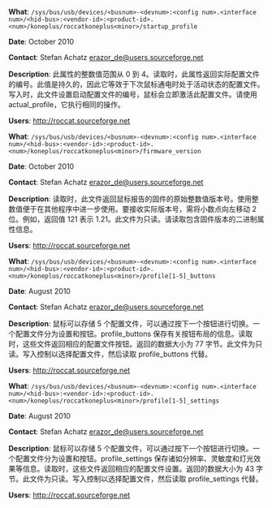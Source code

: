 **What**: `/sys/bus/usb/devices/<busnum>-<devnum>:<config num>.<interface num>/<hid-bus>:<vendor-id>:<product-id>.<num>/koneplus/roccatkoneplus<minor>/startup_profile`

**Date**: October 2010

**Contact**: Stefan Achatz <erazor_de@users.sourceforge.net>

**Description**: 此属性的整数值范围从 0 到 4。读取时，此属性返回实际配置文件的编号。此值是持久的，因此它等效于下次鼠标通电时处于活动状态的配置文件。写入时，此文件设置启动配置文件的编号，鼠标会立即激活此配置文件。请使用 actual_profile，它执行相同的操作。

**Users**: http://roccat.sourceforge.net

**What**: `/sys/bus/usb/devices/<busnum>-<devnum>:<config num>.<interface num>/<hid-bus>:<vendor-id>:<product-id>.<num>/koneplus/roccatkoneplus<minor>/firmware_version`

**Date**: October 2010

**Contact**: Stefan Achatz <erazor_de@users.sourceforge.net>

**Description**: 读取时，此文件返回鼠标报告的固件的原始整数值版本号。使用整数值便于在其他程序中进一步使用。要接收实际版本号，需将小数点向左移动 2 位。例如，返回值 121 表示 1.21。此文件为只读。请读取包含固件版本的二进制属性信息。

**Users**: http://roccat.sourceforge.net

**What**: `/sys/bus/usb/devices/<busnum>-<devnum>:<config num>.<interface num>/<hid-bus>:<vendor-id>:<product-id>.<num>/koneplus/roccatkoneplus<minor>/profile[1-5]_buttons`

**Date**: August 2010

**Contact**: Stefan Achatz <erazor_de@users.sourceforge.net>

**Description**: 鼠标可以存储 5 个配置文件，可以通过按下一个按钮进行切换。一个配置文件分为设置和按钮。profile_buttons 保存有关按钮布局的信息。读取时，这些文件返回相应的配置文件按钮。返回的数据大小为 77 字节。此文件为只读。写入控制以选择配置文件，然后读取 profile_buttons 代替。

**Users**: http://roccat.sourceforge.net

**What**: `/sys/bus/usb/devices/<busnum>-<devnum>:<config num>.<interface num>/<hid-bus>:<vendor-id>:<product-id>.<num>/koneplus/roccatkoneplus<minor>/profile[1-5]_settings`

**Date**: August 2010

**Contact**: Stefan Achatz <erazor_de@users.sourceforge.net>

**Description**: 鼠标可以存储 5 个配置文件，可以通过按下一个按钮进行切换。一个配置文件分为设置和按钮。profile_settings 保存诸如分辨率、灵敏度和灯光效果等信息。读取时，这些文件返回相应的配置文件设置。返回的数据大小为 43 字节。此文件为只读。写入控制以选择配置文件，然后读取 profile_settings 代替。

**Users**: http://roccat.sourceforge.net